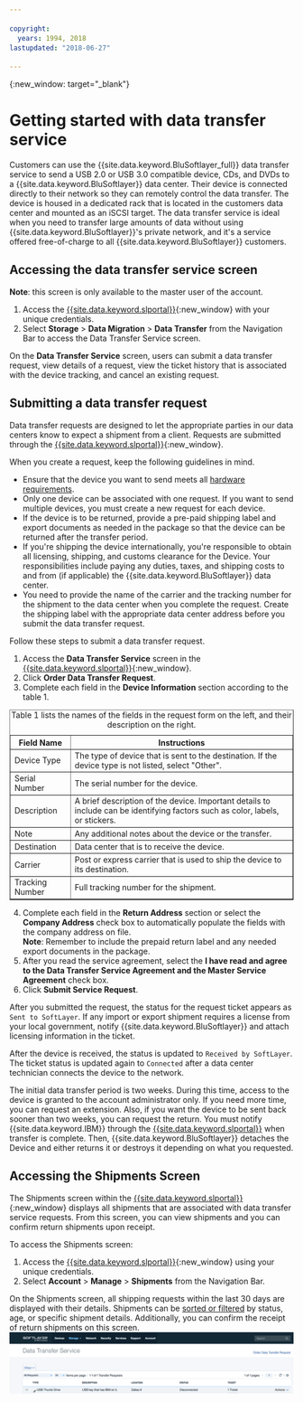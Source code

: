 ```yaml
---

copyright:
  years: 1994, 2018
lastupdated: "2018-06-27"

---
```

{:new_window: target="_blank"}

# Getting started with data transfer service

Customers can use the {{site.data.keyword.BluSoftlayer_full}} data transfer service to send a USB 2.0 or USB 3.0 compatible device, CDs, and DVDs to a {{site.data.keyword.BluSoftlayer}} data center. Their device is connected directly to their network so they can remotely control the data transfer. The device is housed in a dedicated rack that is located in the customers data center and mounted as an iSCSI target. The data transfer service is ideal when you need to transfer large amounts of data without using {{site.data.keyword.BluSoftlayer}}'s private network, and it's a service offered free-of-charge to all {{site.data.keyword.BluSoftlayer}} customers.

## Accessing the data transfer service screen

**Note**: this screen is only available to the master user of the account.

1. Access the [{{site.data.keyword.slportal}}](https://control.softlayer.com/){:new_window} with your unique credentials.
2. Select **Storage** > **Data Migration** > **Data Transfer** from the Navigation Bar to access the Data Transfer Service screen. <br/>

On the **Data Transfer Service** screen, users can submit a data transfer request, view details of a request, view the ticket history that is associated with the device tracking, and cancel an existing request.

## Submitting a data transfer request

Data transfer requests are designed to let the appropriate parties in our data centers know to expect a shipment from a client. Requests are submitted through the [{{site.data.keyword.slportal}}](https://control.softlayer.com/){:new_window}. 

When you create a request, keep the following guidelines in mind.

- Ensure that the device you want to send meets all [hardware requirements](/docs/infrastructure/DataTransferService/data-transfer-service-faq.html).
- Only one device can be associated with one request. If you want to send multiple devices, you must create a new request for each device.
- If the device is to be returned, provide a pre-paid shipping label and export documents as needed in the package so that the device can be returned after the transfer period.
- If you're shipping the device internationally, you're responsible to obtain all licensing, shipping, and customs clearance for the Device. Your responsibilities include paying any duties, taxes, and shipping costs to and from (if applicable) the {{site.data.keyword.BluSoftlayer}} data center.
- You need to provide the name of the carrier and the tracking number for the shipment to the data center when you complete the request.  Create the shipping label with the appropriate data center address before you submit the data transfer request.

Follow these steps to submit a data transfer request.

1. Access the **Data Transfer Service** screen in the [{{site.data.keyword.slportal}}](https://control.softlayer.com/){:new_window}.
2. Click **Order Data Transfer Request**.
3. Complete each field in the **Device Information** section according to the table 1.
<table border="1">
<caption>Table 1 lists the names of the fields in the request form on the left, and their description on the right.</caption> 
 <tr><th>Field Name</th><th>Instructions</th></tr>
 <tr><td>Device Type</td><td>The type of device that is sent to the destination. If the device type is not listed, select "Other".</td></tr>
 <tr><td>Serial Number</td><td> The serial number for the device.</td></tr><tr><td>Description</td><td>A brief description of the device. Important details to include can be identifying factors such as color, labels, or stickers.</td></tr>
 <tr><td>Note</td><td>Any additional notes about the device or the transfer.</td></tr><tr><td>Destination</td><td>Data center that is to receive the device.</td></tr>
 <tr><td>Carrier</td><td>Post or express carrier that is used to ship the device to its destination.</td></tr>
 <tr><td>Tracking Number</td><td>Full tracking number for the shipment.</td></tr>
 </table>

4. Complete each field in the **Return Address** section or select the **Company Address** check box to automatically populate the fields with the company address on file. <br/> **Note**: Remember to include the prepaid return label and any needed export documents in the package.
5. After you read the service agreement, select the **I have read and agree to the Data Transfer Service Agreement and the Master Service Agreement** check box.
6. Click **Submit Service Request**.

After you submitted the request, the status for the request ticket appears as `Sent to SoftLayer`. If any import or export shipment requires a license from your local government, notify {{site.data.keyword.BluSoftlayer}} and attach licensing information in the ticket.

After the device is received, the status is updated to `Received by SoftLayer`. The ticket status is updated again to `Connected` after a data center technician connects the device to the network. 

The initial data transfer period is two weeks. During this time, access to the device is granted to the account administrator only. If you need more time, you can request an extension. Also, if you want the device to be sent back sooner than two weeks, you can request the return. You must notify {{site.data.keyword.IBM}} through the [{{site.data.keyword.slportal}}](https://control.softlayer.com/) when transfer is complete. Then, {{site.data.keyword.BluSoftlayer}} detaches the Device and either returns it or destroys it depending on what you requested.


## Accessing the Shipments Screen

The Shipments screen within the [{{site.data.keyword.slportal}}](https://control.softlayer.com/){:new_window} displays all shipments that are associated with data transfer service requests. From this screen, you can view shipments and you can confirm return shipments upon receipt. 

To access the Shipments screen:

1. Access the [{{site.data.keyword.slportal}}](https://control.softlayer.com/){:new_window} using your unique credentials.
2. Select **Account** > **Manage** > **Shipments** from the Navigation Bar.

On the Shipments screen, all shipping requests within the last 30 days are displayed with their details. Shipments can be [sorted or filtered](sort-or-filter-shipments-list.html) by status, age, or specific shipment details. Additionally, you can confirm the receipt of return shipments on this screen.
![Shipments Screen](/images/DTSShipmentScreen1.png)
